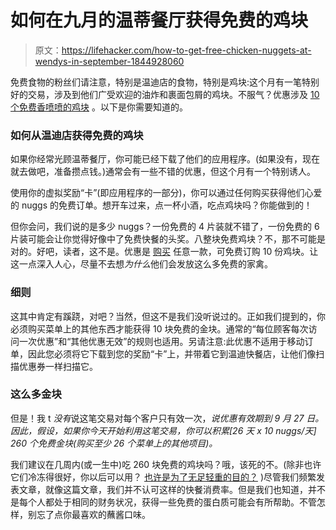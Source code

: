 # 如何在九月的温蒂餐厅获得免费的鸡块

> 原文：<https://lifehacker.com/how-to-get-free-chicken-nuggets-at-wendys-in-september-1844928060>

免费食物的粉丝们请注意，特别是温迪店的食物，特别是鸡块:这个月有一笔特别好的交易，涉及到他们广受欢迎的油炸和裹面包屑的鸡块。不服气？优惠涉及 [10 个免费香喷喷的鸡块](https://www.wendys.com/offers-coupons) 。以下是你需要知道的。



### 如何从温迪店获得免费的鸡块

如果你经常光顾温蒂餐厅，你可能已经下载了他们的应用程序。(如果没有，现在就去做吧，准备攒点钱。)通常会有一些不错的优惠，但这个月有一个特别诱人。

使用你的虚拟奖励“卡”(即应用程序的一部分)，你可以通过任何购买获得他们心爱的 nuggs 的免费订单。想开车过来，点一杯小酒，吃点鸡块吗？你能做到的！

但你会问，我们说的是多少 nuggs？一份免费的 4 片装就不错了，一份免费的 6 片装可能会让你觉得好像中了免费快餐的头奖。八整块免费鸡块？不，那不可能是对的。好吧，读者，这不是。优惠是 [购买](https://www.wendys.com/offers-coupons) 任意一款，可免费订购 10 份鸡块。让这一点深入人心，尽量不去想*为什么*他们会发放这么多免费的家禽。

### 细则

这其中肯定有蹊跷，对吧？当然，但这不是我们没听说过的。正如我们提到的，你必须购买菜单上的其他东西才能获得 10 块免费的金块。通常的“每位顾客每次访问一次优惠”和“其他优惠无效”的规则也适用。另请注意:此优惠不适用于移动订单，因此您必须将它下载到您的奖励“卡”上，并带着它到温迪快餐店，让他们像扫描优惠券一样扫描它。

### 这么多金块

但是！我 t *没有*说这笔交易对每个客户只有效一次，*说优惠有效期到 9 月 27 日。因此，假设，如果你今天开始利用这笔交易，你可以积累[26 天 x 10 nuggs/天] 260 个免费金块(购买至少 26 个菜单上的其他项目)。*



我们建议在几周内(或一生中)吃 260 块免费的鸡块吗？哦，该死的不。(除非也许它们冷冻得很好，你以后可以用？ [也许是为了无足轻重的目的？](https://skillet.lifehacker.com/waffle-some-chicken-nuggets-for-the-children-1844844912) )尽管我们频繁发表文章，就像这篇文章，我们并不认可这样的快餐消费率。但是我们也知道，并不是每个人都处于相同的财务状况，获得一些免费的蛋白质可能会有所帮助。不管怎样，别忘了点你最喜欢的蘸酱口味。
